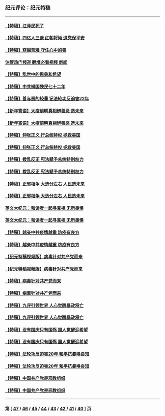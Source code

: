 ### 纪元评论：纪元特稿
---
#### [【特稿】江泽民死了](../../pages/nsc424/n13876300.md?12050330) 
#### [【特稿】四亿人三退 红朝将倾 退党保平安](../../pages/nsc424/n13794378.md?12050330) 
#### [【特稿】穿越苦难 守住心中的善](../../pages/nsc424/n13784979.md?12050330) 
#### [油管热门频道 翻墙必看视频 新闻](ok?12050330)
#### [【特稿】乱世中的恩典和希望](../../pages/nsc424/n13734687.md?12050330) 
#### [【特稿】中共祸国殃民七十二年](../../pages/nsc424/n13272607.md?12050330) 
#### [【特稿】善与恶的较量 记法轮功反迫害22年](../../pages/nsc424/n13086597.md?12050330) 
#### [【新年寄语】大疫前明真相辨善恶 选未来](../../pages/nsc424/n12660855.md?12050330) 
#### [【新年寄语】大疫前明真相辨善恶 选未来](../../pages/nsc424/n12660855.md?12050330) 
#### [【特稿】伸张正义 行总统特权 拯救美国](../../pages/nsc424/n12616806.md?12050330) 
#### [【特稿】伸张正义 行总统特权 拯救美国](../../pages/nsc424/n12616806.md?12050330) 
#### [【特稿】拨乱反正 宪法赋予总统特别权力](../../pages/nsc424/n12598306.md?12050330) 
#### [【特稿】拨乱反正 宪法赋予总统特别权力](../../pages/nsc424/n12598306.md?12050330) 
#### [【特稿】正邪相争 大选分左右 人民选未来](../../pages/nsc424/n12545208.md?12050330) 
#### [【特稿】正邪相争 大选分左右 人民选未来](../../pages/nsc424/n12545208.md?12050330) 
#### [英文大纪元：和读者一起寻真相 无所畏惧](../../pages/nsc424/n12542027.md?12050330) 
#### [英文大纪元：和读者一起寻真相 无所畏惧](../../pages/nsc424/n12542027.md?12050330) 
#### [【特稿】越亲中共疫情越重 防疫有良方](../../pages/nsc424/n12042989.md?12050330) 
#### [【特稿】越亲中共疫情越重 防疫有良方](../../pages/nsc424/n12042989.md?12050330) 
#### [【纪元特稿视频版】病毒针对共产党而来](../../pages/nsc424/n11977328.md?12050330) 
#### [【纪元特稿视频版】病毒针对共产党而来](../../pages/nsc424/n11977328.md?12050330) 
#### [【特稿】病毒针对共产党而来](../../pages/nsc424/n11928818.md?12050330) 
#### [【特稿】病毒针对共产党而来](../../pages/nsc424/n11928818.md?12050330) 
#### [【特稿】九评引领世界 人心觉醒暴政将亡](../../pages/nsc424/n11660496.md?12050330) 
#### [【特稿】九评引领世界 人心觉醒暴政将亡](../../pages/nsc424/n11660496.md?12050330) 
#### [【特稿】没有国庆只有国殇 国人觉醒迎希望](../../pages/nsc424/n11549354.md?12050330) 
#### [【特稿】没有国庆只有国殇 国人觉醒迎希望](../../pages/nsc424/n11549354.md?12050330) 
#### [【特稿】法轮功反迫害20年 和平抗暴唤良知](../../pages/nsc424/n11389135.md?12050330) 
#### [【特稿】法轮功反迫害20年 和平抗暴唤良知](../../pages/nsc424/n11389135.md?12050330) 
#### [【特稿】中国共产党是邪教组织](../../pages/nsc424/n11355551.md?12050330) 
#### [【特稿】中国共产党是邪教组织](../../pages/nsc424/n11355551.md?12050330) 

---
#### 第 [ [47](./47.md?12050330) / [46](./46.md?12050330) / [45](./45.md?12050330) / [44](./44.md?12050330) / [43](./43.md?12050330) / [42](./42.md?12050330) / [41](./41.md?12050330) / [40](./40.md?12050330) ] 页
